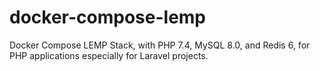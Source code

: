 # docker-compose-lemp

Docker Compose LEMP Stack, with PHP 7.4, MySQL 8.0, and Redis 6, for PHP applications especially for Laravel projects.


